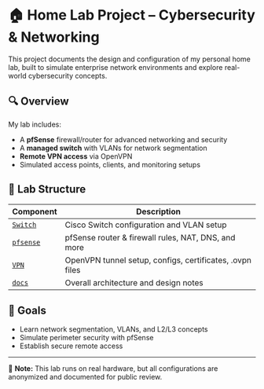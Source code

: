 # 🏠 Home Lab Project – Cybersecurity & Networking

This project documents the design and configuration of my personal home lab, built to simulate enterprise network environments and explore real-world cybersecurity concepts.

## 🔍 Overview

My lab includes:
- A **pfSense** firewall/router for advanced networking and security
- A **managed switch** with VLANs for network segmentation
- **Remote VPN access** via OpenVPN
- Simulated access points, clients, and monitoring setups

## 📂 Lab Structure

| Component | Description |
|----------|-------------|
| [`Switch`](switch/switch-l2-setup) | Cisco Switch configuration and VLAN setup |
| [`pfsense`](pfsense/pfsense-Router-Firewall) | pfSense router & firewall rules, NAT, DNS, and more |
| [`VPN`](vpn/) | OpenVPN tunnel setup, configs, certificates, .ovpn files |
| [`docs`](docs/) | Overall architecture and design notes |

## 🚀 Goals

- Learn network segmentation, VLANs, and L2/L3 concepts
- Simulate perimeter security with pfSense
- Establish secure remote access

---

📌 **Note:** This lab runs on real hardware, but all configurations are anonymized and documented for public review.

